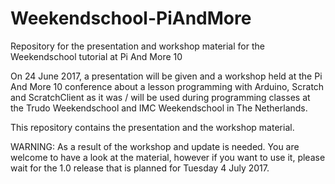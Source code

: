 # Weekendschool-PiAndMore
Repository for the presentation and workshop material for the Weekendschool tutorial at Pi And More 10

On 24 June 2017, a presentation will be given and a workshop held at the Pi And More 10 conference about a lesson programming with Arduino, Scratch and ScratchClient as it was / will be used during programming classes at the Trudo Weekendschool and IMC Weekendschool in The Netherlands.

This repository contains the presentation and the workshop material.

WARNING: As a result of the workshop and update is needed. You are welcome to have a look at the material, however if you want to use it, please wait for the 1.0 release that is planned for Tuesday 4 July 2017.
